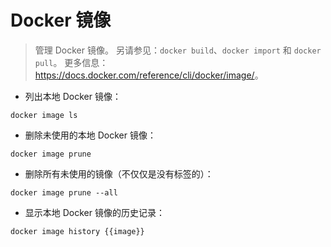 # Docker 镜像

> 管理 Docker 镜像。
> 另请参见：`docker build`、`docker import` 和 `docker pull`。
> 更多信息：<https://docs.docker.com/reference/cli/docker/image/>。

- 列出本地 Docker 镜像：

`docker image ls`

- 删除未使用的本地 Docker 镜像：

`docker image prune`

- 删除所有未使用的镜像（不仅仅是没有标签的）：

`docker image prune --all`

- 显示本地 Docker 镜像的历史记录：

`docker image history {{image}}`
